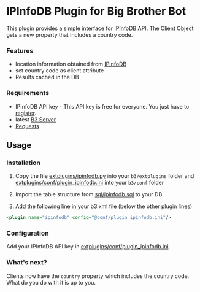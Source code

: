 IPInfoDB Plugin for Big Brother Bot
===================================

This plugin provides a simple interface for [IPInfoDB](http://ipinfodb.com) API.
The Client Object gets a new property that includes a country code.

### Features
- location information obtained from [IPInfoDB](http://ipinfodb.com)
- set country code as client attribute
- Results cached in the DB

### Requirements
- IPInfoDB API key - This API key is free for everyone. You just have to [register](http://ipinfodb.com/register.php).
- latest [B3 Server](http://bigbrotherbot.net)
- [Requests](http://docs.python-requests.org/en/latest/user/install/#install)

Usage
-----

### Installation
1. Copy the file [extplugins/ipinfodb.py](extplugins/ipinfodb.py) into your `b3/extplugins` folder and
[extplugins/conf/plugin_ipinfodb.ini](extplugins/conf/plugin_ipinfodb.ini) into your `b3/conf` folder

2. Import the table structure from [sql/ipinfodb.sql](sql/ipinfodb.sql) to your DB.

3. Add the following line in your b3.xml file (below the other plugin lines)
  ```xml
  <plugin name="ipinfodb" config="@conf/plugin_ipinfodb.ini"/>
  ```

### Configuration
Add your IPInfoDB API key in [extplugins/conf/plugin_ipinfodb.ini](extplugins/conf/plugin_ipinfodb.ini).

### What's next?
Clients now have the ```country``` property which includes the country code.
What do you do with it is up to you.